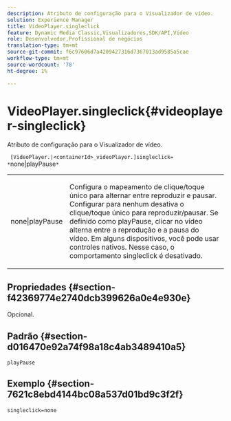 ```yaml
---
description: Atributo de configuração para o Visualizador de vídeo.
solution: Experience Manager
title: VideoPlayer.singleclick
feature: Dynamic Media Classic,Visualizadores,SDK/API,Vídeo
role: Desenvolvedor,Profissional de negócios
translation-type: tm+mt
source-git-commit: f6c97606d7a4209427316d7367013ad9585a5cae
workflow-type: tm+mt
source-wordcount: '78'
ht-degree: 1%

---
```



# VideoPlayer.singleclick{#videoplayer-singleclick}

Atributo de configuração para o Visualizador de vídeo.

` [VideoPlayer.|<containerId>_videoPlayer.]singleclick= *`none|playPause`*`

<table id="table_C616483932C2482CA9794DDD7313FD7C"> 
 <tbody> 
  <tr> 
   <td colname="col1"> <p> <span class="codeph"> <span class="varname"> none|playPause</span> </span> </p> </td> 
   <td colname="col2"> <p> Configura o mapeamento de clique/toque único para alternar entre reproduzir e pausar. Configurar para <span class="codeph"> nenhum</span> desativa o clique/toque único para reproduzir/pausar. Se definido como <span class="codeph"> playPause</span>, clicar no vídeo alterna entre a reprodução e a pausa do vídeo. Em alguns dispositivos, você pode usar controles nativos. Nesse caso, o comportamento <span class="codeph"> singleclick</span> é desativado. </p> </td> 
  </tr> 
 </tbody> 
</table>

## Propriedades {#section-f42369774e2740dcb399626a0e4e930e}

Opcional.

## Padrão {#section-d016470e92a74f98a18c4ab3489410a5}

`playPause`

## Exemplo {#section-7621c8ebd4144bc08a537d01bd9c3f2f}

```
singleclick=none
```

